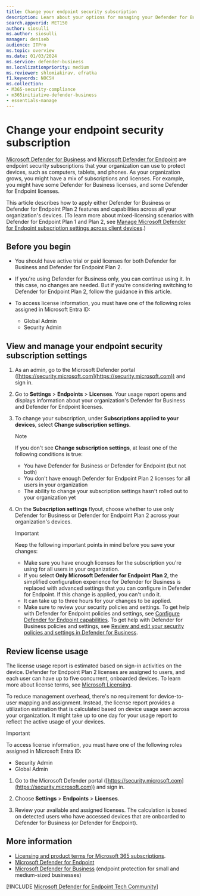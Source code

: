 ```yaml
---
title: Change your endpoint security subscription
description: Learn about your options for managing your Defender for Business or Defender for Endpoint subscription settings. Choose between Defender for Endpoint or Defender for Business.
search.appverid: MET150  
author: siosulli
ms.author: siosulli
manager: deniseb 
audience: ITPro
ms.topic: overview
ms.date: 01/03/2024
ms.service: defender-business
ms.localizationpriority: medium
ms.reviewer: shlomiakirav, efratka
f1.keywords: NOCSH  
ms.collection: 
- M365-security-compliance
- m365initiative-defender-business
- essentials-manage
---
```


# Change your endpoint security subscription

[Microsoft Defender for Business](mdb-overview.md) and [Microsoft Defender for Endpoint](/defender-endpoint/microsoft-defender-endpoint) are endpoint security subscriptions that your organization can use to protect devices, such as computers, tablets, and phones. As your organization grows, you might have a mix of subscriptions and licenses. For example, you might have some Defender for Business licenses, and some Defender for Endpoint licenses. 

This article describes how to apply either Defender for Business or Defender for Endpoint Plan 2 features and capabilities across all your organization's devices. (To learn more about mixed-licensing scenarios with Defender for Endpoint Plan 1 and Plan 2, see [Manage Microsoft Defender for Endpoint subscription settings across client devices](/defender-endpoint/defender-endpoint-subscription-settings).)

## Before you begin

- You should have active trial or paid licenses for both Defender for Business and Defender for Endpoint Plan 2. 

- If you're using Defender for Business only, you can continue using it. In this case, no changes are needed. But if you're considering switching to Defender for Endpoint Plan 2, follow the guidance in this article.
- To access license information, you must have one of the following roles assigned in Microsoft Entra ID:
   
   - Global Admin
   - Security Admin

## View and manage your endpoint security subscription settings

1. As an admin, go to the Microsoft Defender portal ([https://security.microsoft.com](https://security.microsoft.com)) and sign in.

2. Go to **Settings** > **Endpoints** > **Licenses**. Your usage report opens and displays information about your organization's Defender for Business and Defender for Endpoint licenses.

3. To change your subscription, under **Subscriptions applied to your devices**, select **Change subscription settings**. 

   > [!NOTE]
   > If you don't see **Change subscription settings**, at least one of the following conditions is true:
   > - You have Defender for Business or Defender for Endpoint (but not both)
   > - You don't have enough Defender for Endpoint Plan 2 licenses for all users in your organization 
   > - The ability to change your subscription settings hasn't rolled out to your organization yet

4. On the **Subscription settings** flyout, choose whether to use only Defender for Business or Defender for Endpoint Plan 2 across your organization's devices. 

   > [!IMPORTANT]
   > Keep the following important points in mind before you save your changes:
   > 
   >   - Make sure you have enough licenses for the subscription you're using for all users in your organization. 
   >   - If you select **Only Microsoft Defender for Endpoint Plan 2**, the simplified configuration experience for Defender for Business is replaced with advanced settings that you can configure in Defender for Endpoint. If this change is applied, you can't undo it.
   >   - It can take up to three hours for your changes to be applied.
   >   - Make sure to review your security policies and settings. To get help with Defender for Endpoint policies and settings, see [Configure Defender for Endpoint capabilities](/defender-endpoint/onboard-configure.md). To get help with Defender for Business policies and settings, see [Review and edit your security policies and settings in Defender for Business](mdb-configure-security-settings.md).  

## Review license usage

The license usage report is estimated based on sign-in activities on the device. Defender for Endpoint Plan 2 licenses are assigned to users, and each user can have up to five concurrent, onboarded devices. To learn more about license terms, see [Microsoft Licensing](https://www.microsoft.com/en-us/licensing/default).  

To reduce management overhead, there's no requirement for device-to-user mapping and assignment. Instead, the license report provides a utilization estimation that is calculated based on device usage seen across your organization. It might take up to one day for your usage report to reflect the active usage of your devices.

> [!IMPORTANT]
> To access license information, you must have one of the following roles assigned in Microsoft Entra ID:
> - Security Admin
> - Global Admin

1. Go to the Microsoft Defender portal ([https://security.microsoft.com](https://security.microsoft.com)) and sign in.

2. Choose **Settings** > **Endpoints** > **Licenses**.

3. Review your available and assigned licenses. The calculation is based on detected users who have accessed devices that are onboarded to Defender for Business (or Defender for Endpoint).

## More information

- [Licensing and product terms for Microsoft 365 subscriptions](https://www.microsoft.com/licensing/terms/productoffering/Microsoft365/MCA).
- [Microsoft Defender for Endpoint](/microsoft-365/security/defender-endpoint/microsoft-defender-endpoint)
- [Microsoft Defender for Business](/microsoft-365/security/defender-business/mdb-overview) (endpoint protection for small and medium-sized businesses)

[!INCLUDE [Microsoft Defender for Endpoint Tech Community](../includes/defender-mde-techcommunity.md)]
